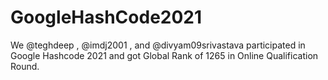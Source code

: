 # GoogleHashCode2021
We @teghdeep , @imdj2001 , and @divyam09srivastava participated in Google Hashcode 2021 and got Global Rank of 1265 in Online Qualification Round.
